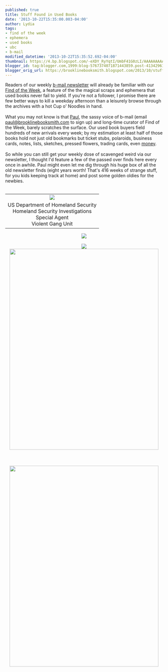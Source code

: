 ```yaml
---
published: true
title: Stuff Found in Used Books
date: '2013-10-22T15:35:00.003-04:00'
author: Lydia
tags:
- find of the week
- ephemera
- used books
- ubc
- b-mail
modified_datetime: '2013-10-22T15:35:52.692-04:00'
thumbnail: https://4.bp.blogspot.com/-eXDY_RyYqtI/UmbF41G0zLI/AAAAAAAAAEQ/vRK-9-akN8g/s72-c/find1.jpg
blogger_id: tag:blogger.com,1999:blog-5767374071871443859.post-4134296181032178463
blogger_orig_url: https://brooklinebooksmith.blogspot.com/2013/10/stuff-found-in-used-books.html
---
```


Readers of our weekly <a href="https://www.brooklinebooksmith.com/b-mail.htm" target="_blank">b-mail newsletter</a> will already be familiar with our <a href="https://www.brooklinebooksmith.com/events/findarchive.htm" target="_blank">Find of the Week</a>, a feature of the the magical scraps and ephemera that used books never fail to yield. If you're not a follower, I promise there are few better ways to kill a weekday afternoon than a leisurely browse through the archives with a hot Cup o' Noodles in hand.<br /><br />What you may not know is that <a href="https://brooklinebooksmith-shop.com/paul" target="_blank">Paul</a>, the sassy voice of b-mail&nbsp;(email paul@brooklinebooksmith.com to sign up) and long-time curator of Find of the Week, barely scratches the surface. Our used book buyers field hundreds of new arrivals every week; by my estimation at least half of those books hold not just old bookmarks but ticket stubs, polaroids, business cards, notes, lists, sketches, pressed flowers, trading cards, even <a href="https://brooklinebooksmith.blogspot.com/2013/02/aint-that-hoot-and-holler.html" target="_blank">money</a>.<br /><br />So while you can still get your weekly dose of scavenged weird via our newsletter, I thought I'd feature a few of the passed over finds here every once in awhile. Paul might even let me dig through his huge box of all the old newsletter finds (eight years worth! That's 416 weeks of strange stuff, for you kids keeping track at home) and post some golden oldies for the newbies.<br /><br /><table align="center" cellpadding="0" cellspacing="0" class="tr-caption-container" style="margin-left: auto; margin-right: auto; text-align: center;"><tbody><tr><td style="text-align: center;"><a href="https://4.bp.blogspot.com/-eXDY_RyYqtI/UmbF41G0zLI/AAAAAAAAAEQ/vRK-9-akN8g/s1600/find1.jpg" imageanchor="1" style="margin-left: auto; margin-right: auto;"><img border="0" src="https://4.bp.blogspot.com/-eXDY_RyYqtI/UmbF41G0zLI/AAAAAAAAAEQ/vRK-9-akN8g/s1600/find1.jpg" /></a></td></tr><tr><td class="tr-caption" style="text-align: center;">US Department of Homeland Security<br />Homeland Security Investigations<br />Special Agent<br />Violent Gang Unit</td></tr></tbody></table><div class="separator" style="clear: both; text-align: center;"><a href="https://1.bp.blogspot.com/-NVqPJAz0pdw/UmbF6J-cEtI/AAAAAAAAAEY/xZP5PjIM6is/s1600/find2.jpg" imageanchor="1" style="margin-left: 1em; margin-right: 1em; text-align: center;"><img border="0" src="https://1.bp.blogspot.com/-NVqPJAz0pdw/UmbF6J-cEtI/AAAAAAAAAEY/xZP5PjIM6is/s1600/find2.jpg" /></a></div><br /><div class="separator" style="clear: both; text-align: center;"><a href="https://3.bp.blogspot.com/-G1afjgqZosE/UmbF7_eHnAI/AAAAAAAAAEg/ACGDWo5gIWs/s1600/find3.jpg" imageanchor="1" style="margin-left: 1em; margin-right: 1em;"><img border="0" src="https://3.bp.blogspot.com/-G1afjgqZosE/UmbF7_eHnAI/AAAAAAAAAEg/ACGDWo5gIWs/s1600/find3.jpg" /></a></div><div class="separator" style="clear: both; text-align: center;"><a href="https://1.bp.blogspot.com/-zTvoqT93FvE/UmbSM4Yq6yI/AAAAAAAAAE0/aI8boIHipXs/s1600/photo+1.JPG" imageanchor="1" style="margin-left: 1em; margin-right: 1em;"><img border="0" height="640" src="https://1.bp.blogspot.com/-zTvoqT93FvE/UmbSM4Yq6yI/AAAAAAAAAE0/aI8boIHipXs/s640/photo+1.JPG" width="476" /></a></div><br /><div class="separator" style="clear: both; text-align: center;"><a href="https://4.bp.blogspot.com/-hPDvFbrpuBY/UmbSP5Jeb_I/AAAAAAAAAE8/y5RAw4b7vNQ/s1600/photo+2.JPG" imageanchor="1" style="margin-left: 1em; margin-right: 1em;"></a>&nbsp;</div><br /><div class="separator" style="clear: both; text-align: center;"><a href="https://4.bp.blogspot.com/-yU-cjREDNH0/UmbSRcER8tI/AAAAAAAAAFE/Q2ucxKE3FAg/s1600/photo+3.JPG" imageanchor="1" style="margin-left: 1em; margin-right: 1em;"><img border="0" height="640" src="https://4.bp.blogspot.com/-yU-cjREDNH0/UmbSRcER8tI/AAAAAAAAAFE/Q2ucxKE3FAg/s640/photo+3.JPG" width="476" /></a></div><div class="separator" style="clear: both; text-align: center;">&nbsp;</div><br />